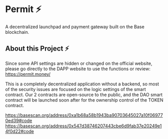 # Permit ⚡

A decentralized launchpad and payment gateway built on the Base blockchain.

## About this Project ⚡

Since some API settings are hidden or changed on the official website, please go directly to the DAPP website to use the functions or review: https://permit.money/

This is a completely decentralized application without a backend, so most of the security issues are focused on the logic settings of the smart contract. Our 2 contracts are open-source to the public, and the DAO smart contract will be launched soon after for the ownership control of the TOKEN contract.

https://basescan.org/address/0xa1b68a58b1943ba90703645027a10f069770ed39#code
https://basescan.org/address/0x547d38746207443cbe6d9fab37e20249e14f0d22#code
